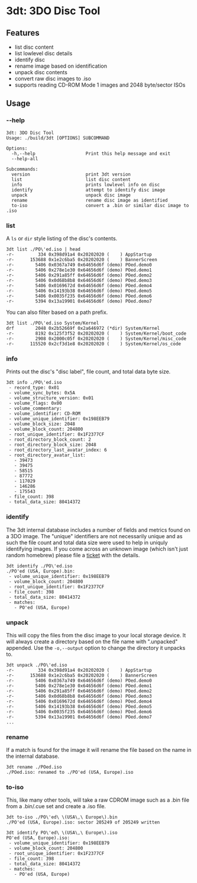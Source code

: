 # 3dt: 3DO Disc Tool

## Features

* list disc content
* list lowlevel disc details
* identify disc
* rename image based on identification
* unpack disc contents
* convert raw disc images to .iso
* supports reading CD-ROM Mode 1 images and 2048 byte/sector ISOs


## Usage

### --help

```
3dt: 3DO Disc Tool
Usage: ./build/3dt [OPTIONS] SUBCOMMAND

Options:
  -h,--help                   Print this help message and exit
  --help-all

Subcommands:
  version                     print 3dt version
  list                        list disc content
  info                        prints lowlevel info on disc
  identify                    attempt to identify disc image
  unpack                      unpack disc image
  rename                      rename disc image as identified
  to-iso                      convert a .bin or similar disc image to .iso
```


### list

A `ls` or `dir` style listing of the disc's contents.

```
3dt list ./PO\'ed.iso | head
-r-         334 0x398d91a4 0x20202020 (    ) AppStartup
-r-      153688 0x1e2c6ba5 0x20202020 (    ) BannerScreen
-r-        5406 0x0367a749 0x64656d6f (demo) POed.demo0
-r-        5406 0x278e1e30 0x64656d6f (demo) POed.demo1
-r-        5406 0x291a85ff 0x64656d6f (demo) POed.demo2
-r-        5406 0x0d68b8b8 0x64656d6f (demo) POed.demo3
-r-        5406 0x0169672d 0x64656d6f (demo) POed.demo4
-r-        5406 0x14193b38 0x64656d6f (demo) POed.demo5
-r-        5406 0x0035f235 0x64656d6f (demo) POed.demo6
-r-        5394 0x13a19901 0x64656d6f (demo) POed.demo7
```

You can also filter based on a path prefix.

```
3dt list ./PO\'ed.iso System/Kernel
drf        2048 0x2b52669f 0x2a646972 (*dir) System/Kernel
-r-        8192 0x125f3f52 0x20202020 (    ) System/Kernel/boot_code
-r-        2908 0x2000c05f 0x20202020 (    ) System/Kernel/misc_code
-r-      115520 0x2cf3d1e8 0x20202020 (    ) System/Kernel/os_code
```


### info

Prints out the disc's "disc label", file count, and total data byte size.

```
3dt info ./PO\'ed.iso
 - record_type: 0x01
 - volume_sync_bytes: 0x5A
 - volume_structure_version: 0x01
 - volume_flags: 0x00
 - volume_commentary:
 - volume_identifier: CD-ROM
 - volume_unique_identifier: 0x198EEB79
 - volume_block_size: 2048
 - volume_block_count: 204800
 - root_unique_identifier: 0x1F2377CF
 - root_directory_block_count: 2
 - root_directory_block_size: 2048
 - root_directory_last_avatar_index: 6
 - root_directory_avatar_list:
   - 39473
   - 39475
   - 58515
   - 87772
   - 117029
   - 146286
   - 175543
 - file_count: 398
 - total_data_size: 80414372
```

### identify

The 3dt internal database includes a number of fields and metrics found on a 3DO image. The "unique" identifiers are not necessarily unique and as such the file count and total data size were used to help in uniquly identifying images. If you come across an unknown image (which isn't just random homebrew) please file a [ticket](https://github.com/trapexit/3dt/issues) with the details.

```
3dt identify ./PO\'ed.iso
./PO'ed (USA, Europe).bin:
 - volume_unique_identifier: 0x198EEB79
 - volume_block_count: 204800
 - root_unique_identifier: 0x1F2377CF
 - file_count: 398
 - total_data_size: 80414372
 - matches:
   - PO'ed (USA, Europe)
```


### unpack

This will copy the files from the disc image to your local storage device. It will always create a directory based on the file name with ".unpacked" appended. Use the `-o,--output` option to change the directory it unpacks to.

```
3dt unpack ./PO\'ed.iso
-r-         334 0x398d91a4 0x20202020 (    ) AppStartup
-r-      153688 0x1e2c6ba5 0x20202020 (    ) BannerScreen
-r-        5406 0x0367a749 0x64656d6f (demo) POed.demo0
-r-        5406 0x278e1e30 0x64656d6f (demo) POed.demo1
-r-        5406 0x291a85ff 0x64656d6f (demo) POed.demo2
-r-        5406 0x0d68b8b8 0x64656d6f (demo) POed.demo3
-r-        5406 0x0169672d 0x64656d6f (demo) POed.demo4
-r-        5406 0x14193b38 0x64656d6f (demo) POed.demo5
-r-        5406 0x0035f235 0x64656d6f (demo) POed.demo6
-r-        5394 0x13a19901 0x64656d6f (demo) POed.demo7
...
```


### rename

If a match is found for the image it will rename the file based on the name in the internal database.

```
3dt rename ./POed.iso
./POed.iso: renamed to ./PO'ed (USA, Europe).iso
```


### to-iso

This, like many other tools, will take a raw CDROM image such as a .bin file from a .bin/.cue set and create a .iso file.

```
3dt to-iso ./PO\'ed\ \(USA\,\ Europe\).bin
./PO'ed (USA, Europe).iso: sector 205249 of 205249 written

3dt identify PO\'ed\ \(USA\,\ Europe\).iso
PO'ed (USA, Europe).iso:
 - volume_unique_identifier: 0x198EEB79
 - volume_block_count: 204800
 - root_unique_identifier: 0x1F2377CF
 - file_count: 398
 - total_data_size: 80414372
 - matches:
   - PO'ed (USA, Europe)
```
